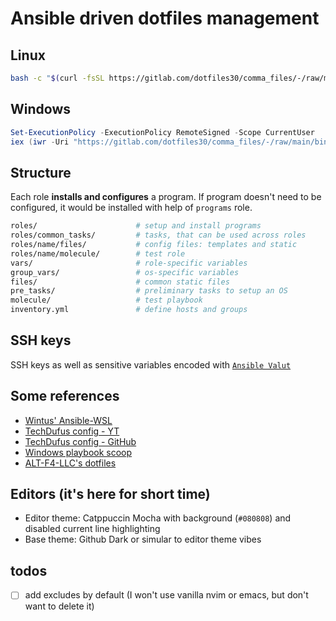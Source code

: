 # Ansible driven dotfiles management

## Linux

```bash
bash -c "$(curl -fsSL https://gitlab.com/dotfiles30/comma_files/-/raw/main/bin/dotfiles.sh)"
```

## Windows

```powershell
Set-ExecutionPolicy -ExecutionPolicy RemoteSigned -Scope CurrentUser
iex (iwr -Uri "https://gitlab.com/dotfiles30/comma_files/-/raw/main/bin/dotfiles.ps1" -UseBasicParsing).Content
```

## Structure

Each role **installs and configures** a program. If program doesn't need to be configured, it would be installed with help of `programs` role.

```bash
roles/                      # setup and install programs
roles/common_tasks/         # tasks, that can be used across roles
roles/name/files/           # config files: templates and static
roles/name/molecule/        # test role
vars/                       # role-specific variables
group_vars/                 # os-specific variables
files/                      # common static files
pre_tasks/                  # preliminary tasks to setup an OS
molecule/                   # test playbook
inventory.yml               # define hosts and groups
```

## SSH keys

SSH keys as well as sensitive variables encoded with [`Ansible Valut`](https://docs.ansible.com/ansible/latest/vault_guide/index.html)

## Some references

- [Wintus' Ansible-WSL](https://github.com/Wintus/Ansible-WSL)
- [TechDufus config - YT](https://www.youtube.com/watch?v=gIDywsGBqf4&t=49s)
- [TechDufus config - GitHub](https://github.com/TechDufus/dotfiles)
- [Windows playbook scoop](https://github.com/stkrzysiak/windows-playbook-scoop)
- [ALT-F4-LLC's dotfiles](https://github.com/ALT-F4-LLC/dotfiles)

## Editors (it's here for short time)
- Editor theme: Catppuccin Mocha with background (`#080808`) and disabled current line highlighting
- Base theme: Github Dark or simular to editor theme vibes

## todos
- [ ] add excludes by default (I won't use vanilla nvim or emacs, but don't want to delete it)
